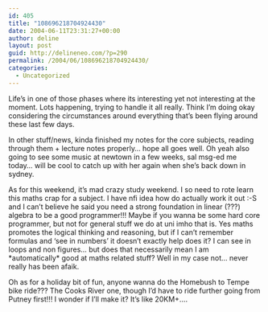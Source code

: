 ```yaml
---
id: 405
title: "108696218704924430"
date: 2004-06-11T23:31:27+00:00
author: deline
layout: post
guid: http://delineneo.com/?p=290
permalink: /2004/06/108696218704924430/
categories:
  - Uncategorized
---
```

Life&#8217;s in one of those phases where its interesting yet not interesting at the moment. Lots happening, trying to handle it all really. Think I&#8217;m doing okay considering the circumstances around everything that&#8217;s been flying around these last few days.

In other stuff/news, kinda finished my notes for the core subjects, reading through them + lecture notes properly&#8230; hope all goes well. Oh yeah also going to see some music at newtown in a few weeks, sal msg-ed me today&#8230; will be cool to catch up with her again when she&#8217;s back down in sydney.

As for this weekend, it&#8217;s mad crazy study weekend. I so need to rote learn this maths crap for a subject. I have nfi idea how do actually work it out :-S and I can&#8217;t believe he said you need a strong foundation in linear (???) algebra to be a good programmer!!! Maybe if you wanna be some hard core programmer, but not for general stuff we do at uni imho that is. Yes maths promotes the logical thinking and reasoning, but if I can&#8217;t remember formulas and &#8216;see in numbers&#8217; it doesn&#8217;t exactly help does it? I can see in loops and non figures&#8230; but does that necessarily mean I am \*automatically\* good at maths related stuff? Well in my case not&#8230; never really has been afaik.

Oh as for a holiday bit of fun, anyone wanna do the Homebush to Tempe bike ride??? The Cooks River one, though I&#8217;d have to ride further going from Putney first!!! I wonder if I&#8217;ll make it? It&#8217;s like 20KM+&#8230;.
